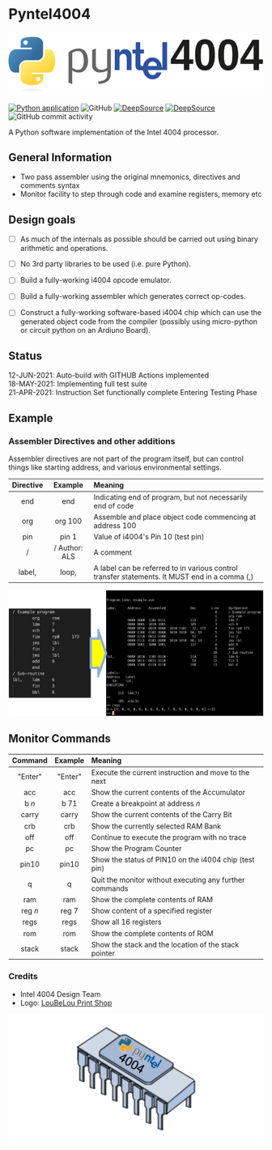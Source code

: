 # Pyntel4004

![Pyntel 4004 Logo](./images/pyntel4004.svg)

[![Python application](https://github.com/alshapton/Pyntel4004/actions/workflows/python-app.yml/badge.svg)](https://github.com/alshapton/Pyntel4004/actions/workflows/python-app.yml)
![GitHub](https://img.shields.io/github/license/alshapton/pyntel4004)
[![DeepSource](https://deepsource.io/gh/alshapton/Pyntel4004.svg/?label=active+issues)](https://deepsource.io/gh/alshapton/Pyntel4004/?ref=repository-badge)
[![DeepSource](https://deepsource.io/gh/alshapton/Pyntel4004.svg/?label=resolved+issues)](https://deepsource.io/gh/alshapton/Pyntel4004/?ref=repository-badge)
![GitHub commit activity](https://img.shields.io/github/commit-activity/w/alshapton/pyntel4004)

A Python software implementation of the Intel 4004 processor.

## General Information

- Two pass assembler using the original mnemonics, directives and comments syntax
- Monitor facility to step through code and examine registers, memory etc

## Design goals

- [ ] As much of the internals as possible should be carried out using binary arithmetic and operations.

- [ ] No 3rd party libraries to be used (i.e. pure Python).

- [ ] Build a fully-working i4004 opcode emulator.

- [ ] Build a fully-working assembler which generates correct op-codes.

- [ ] Construct a fully-working software-based i4004 chip which can use the
      generated object code from the compiler (possibly using micro-python or circuit python on an Ardiuno Board).

## Status

12-JUN-2021:    Auto-build with GITHUB Actions implemented
<br>
18-MAY-2021:    Implementing full test suite
<br>
21-APR-2021:    Instruction Set functionally complete
                Entering Testing Phase

## Example

### Assembler Directives and other additions

Assembler directives are not part of the program itself, but can control things like starting address, and various environmental settings.

| Directive | Example | Meaning |
| :-:| :-:| :-|
| end | end | Indicating end of program, but not necessarily end of code |
| org | org 100 | Assemble and place object code commencing at address 100 |
| pin | pin 1 | Value of i4004's Pin 10 (test pin) |
|  / | / Author: ALS | A comment |
| label,| loop,| A label can be referred to in various control transfer statements. It MUST end in a comma (,)

![Assemble and Run](./images/assemble-run.png)

## Monitor Commands

| Command | Example | Meaning |
| :-:| :-:| :-|
| "Enter" | "Enter"  | Execute the current instruction and move to the next |
|  acc    |   acc     | Show the current contents of the Accumulator |
|   b *n* |   b 71    | Create a breakpoint at address *n* |
|  carry  |  carry    | Show the current contents of the Carry Bit |
|  crb    |  crb     | Show the currently selected RAM Bank |
|  off    |  off     | Continue to execute the program with no trace |
|   pc    |   pc     | Show the Program Counter |
| pin10   | pin10    | Show the status of PIN10 on the i4004 chip (test pin)
|    q    |    q     | Quit the monitor without executing any further commands |
|  ram   |   ram     | Show the complete contents of RAM |
|  reg *n*  |  reg 7 | Show content of a specified register |
|  regs   |  regs    | Show all 16 registers |
|  rom    |   rom     | Show the complete contents of ROM |
| stack   |  stack   | Show the stack and the location of the stack pointer |

### Credits

- Intel 4004 Design Team
- Logo: [LouBeLou Print Shop](Www.psloubelou.com)

![Pyntel 4004 Logo](./images/Pyntel4001_chip.png)
